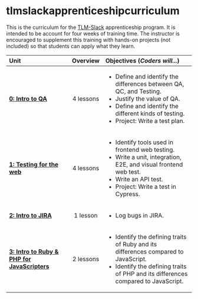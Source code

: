 # tlmslackapprenticeshipcurriculum

This is the curriculum for the [TLM-Slack](https://slackhq.com/next-chapter-a-pilot-program-aiming-to-help-formerly-incarcerated-individuals-find-work-and-succeed-in-tech) apprenticeship program. It is intended to be account for four weeks of training time. The instructor is encouraged to supplement this training with hands-on projects (not included) so that students can apply what they learn.

| Unit | Overview | Objectives (*Coders will...*)| 
|:--------|:---:|:---------|
| [**0: Intro to QA**](units/unit0) | 4 lessons| <ul><li>Define and identify the differences between QA, QC, and Testing.</li><li>Justify the value of QA.</li><li>Define and identify the different kinds of testing.</li><li>Project: Write a test plan.</li></ul>|
| [**1: Testing for the web**](units/unit1) | 4 lessons| <ul><li>Identify tools used in frontend web testing.</li><li>Write a unit, integration, E2E, and visual frontend web test.</li><li>Write an API test.</li><li>Project: Write a test in Cypress.</li></ul>|
| [**2: Intro to JIRA**](units/unit2) | 1 lesson| <ul><li>Log bugs in JIRA.</li></ul>|
| [**3: Intro to Ruby & PHP for JavaScripters**](units/unit3) | 2 lessons| <ul><li>Identify the defining traits of Ruby and its differences compared to JavaScript.</li><li>Identify the defining traits of PHP and its differences compared to JavaScript.</li></ul>|
